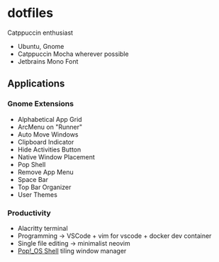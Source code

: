# dotfiles

Catppuccin enthusiast

* Ubuntu, Gnome
* Catppuccin Mocha wherever possible
* Jetbrains Mono Font

## Applications

### Gnome Extensions

* Alphabetical App Grid
* ArcMenu on "Runner"
* Auto Move Windows
* Clipboard Indicator
* Hide Activities Button
* Native Window Placement
* Pop Shell
* Remove App Menu
* Space Bar
* Top Bar Organizer
* User Themes

### Productivity

* Alacritty terminal
* Programming -> VSCode + vim for vscode + docker dev container
* Single file editing -> minimalist neovim
* [Pop!_OS Shell](https://github.com/pop-os/shell) tiling window manager

